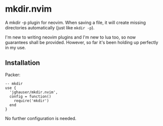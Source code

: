 # mkdir.nvim

A mkdir -p plugin for neovim. When saving a file, it will create missing directories automatically (just like `mkdir -p`).

I'm new to writing neovim plugins and I'm new to lua too, so now guarantees shall be provided. However, so far it's been holding up perfectly in my use.

## Installation

Packer:

```
-- mkdir
use {
  'jghauser/mkdir.nvim',
  config = function()
    require('mkdir')
  end
}
```

No further configuration is needed.
